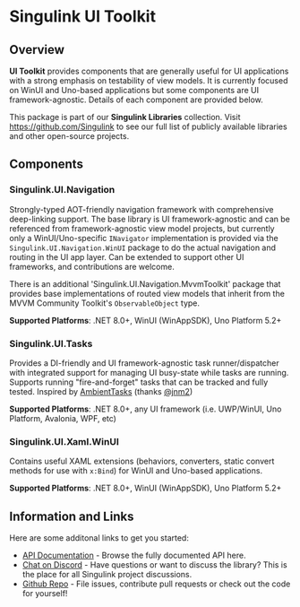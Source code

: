 <div class="article">

# Singulink UI Toolkit

## Overview

**UI Toolkit** provides components that are generally useful for UI applications with a strong emphasis on testability of view models. It is currently focused on WinUI and Uno-based applications but some components are UI framework-agnostic. Details of each component are provided below.

This package is part of our **Singulink Libraries** collection. Visit https://github.com/Singulink to see our full list of publicly available libraries and other open-source projects.

## Components

### Singulink.UI.Navigation

Strongly-typed AOT-friendly navigation framework with comprehensive deep-linking support. The base library is UI framework-agnostic and can be referenced from framework-agnostic view model projects, but currently only a WinUI/Uno-specific `INavigator` implementation is provided via the `Singulink.UI.Navigation.WinUI` package to do the actual navigation and routing in the UI app layer. Can be extended to support other UI frameworks, and contributions are welcome.

There is an additional 'Singulink.UI.Navigation.MvvmToolkit' package that provides base implementations of routed view models that inherit from the MVVM Community Toolkit's `ObservableObject` type.

**Supported Platforms**: .NET 8.0+, WinUI (WinAppSDK), Uno Platform 5.2+

### Singulink.UI.Tasks

Provides a DI-friendly and UI framework-agnostic task runner/dispatcher with integrated support for managing UI busy-state while tasks are running. Supports running "fire-and-forget" tasks that can be tracked and fully tested. Inspired by [AmbientTasks](https://github.com/Techsola/AmbientTasks) (thanks [@jnm2](https://github.com/jnm2))

**Supported Platforms**: .NET 8.0+, any UI framework (i.e. UWP/WinUI, Uno Platform, Avalonia, WPF, etc)

### Singulink.UI.Xaml.WinUI

Contains useful XAML extensions (behaviors, converters, static convert methods for use with `x:Bind`) for WinUI and Uno-based applications.

**Supported Platforms**: .NET 8.0+, WinUI (WinAppSDK), Uno Platform 5.2+


## Information and Links

Here are some additonal links to get you started:

- [API Documentation](api/index.md) - Browse the fully documented API here.
- [Chat on Discord](https://discord.gg/EkQhJFsBu6) - Have questions or want to discuss the library? This is the place for all Singulink project discussions.
- [Github Repo](https://github.com/Singulink/Singulink.UI) - File issues, contribute pull requests or check out the code for yourself!

</div>
